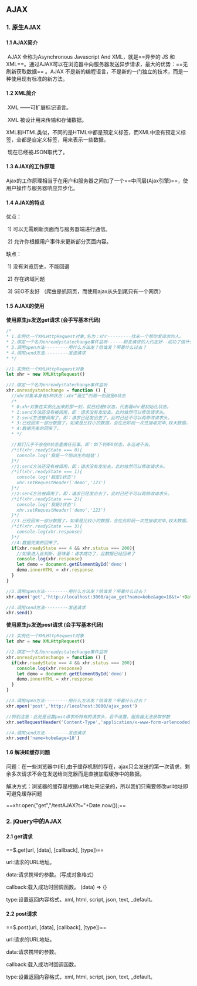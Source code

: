 ## AJAX

### 1. 原生AJAX

#### 1.1 AJAX简介

​		AJAX 全称为Asynchronous Javascript And XML，就是==异步的 JS 和 XML==。通过AJAX可以在浏览器中向服务器发送异步请求，最大的优势：==无刷新获取数据== 。AJAX 不是新的编程语言，不是新的一门独立的技术，而是一种使用现有标准的新方法。

#### 1.2 XML简介

​		XML ——可扩展标记语言。

​		XML 被设计用来传输和存储数据。

​		XML和HTML类似，不同的是HTML中都是预定义标签，而XML中没有预定义标签，全都是自定义标签，用来表示一些数据。

​		现在已经被JSON取代了。

#### 1.3 AJAX的工作原理

​		Ajax的工作原理相当于在用户和服务器之间加了一个==中间层(Ajax引擎)==，使用户操作与服务器响应异步化。

#### 1.4 AJAX的特点

优点：

​		1)    可以无需刷新页面而与服务器端进行通信。

​		2)    允许你根据用户事件来更新部分页面内容。

缺点：

​		1)    没有浏览历史，不能回退

​		2)    存在跨域问题

​		3)    SEO不友好     （爬虫是抓网页，而使用ajax从头到尾只有一个网页）

#### 1.5 AJAX的使用

**使用原生js发送get请求  (会手写基本代码)**

```js
/*
* 1.实例化一个XMLHttpRequest对象,名为：xhr---------找来一个帮你发请求的人。
* 2.绑定一个名为onreadystatechange事件监听------和发请求的人约定好--成功了做什么，失败了做什么。
* 3.调用open方法---------用什么方法发？给谁发？带着什么过去？
* 4.调用send方法---------发送请求
* */

//1.实例化一个XMLHttpRequest对象
let xhr = new XMLHttpRequest()

//2.绑定一个名为onreadystatechange事件监听
xhr.onreadystatechange = function () {
  //xhr对象本身有5种状态：xhr“诞生”的那一刻就是0状态
  /*
  * 0:xhr对象在实例化出来的那一刻，就已经是0状态，代表着xhr是初始化状态。
  * 1:send方法还没有被调用，即：请求没有发出去，此时依然可以修改请求头。
  * 2:send方法被调用了，即：请求已经发出去了，此时已经不可以再修改请求头。
  * 3:已经回来一部分数据了，如果是比较小的数据，会在此阶段一次性接收完毕,较大数据，有待于进一步接收。
  * 4:数据完美的回来了。
  * */

  //我们几乎不会在0状态里做任何事。即：如下判断0状态，永远进不去。
  /*if(xhr.readyState === 0){
    console.log('我是一个刚出生的娃娃')
  }*/
  //1:send方法还没有被调用，即：请求没有发出去，此时依然可以修改请求头。
  /*if(xhr.readyState === 1){
    console.log('我是1状态')
    xhr.setRequestHeader('demo','123')
  }*/
  //2:send方法被调用了，即：请求已经发出去了，此时已经不可以再修改请求头。
  /*if(xhr.readyState === 2){
    console.log('我是2状态')
    xhr.setRequestHeader('demo','123')
  }*/
  //3.已经回来一部分数据了，如果是比较小的数据，会在此阶段一次性接收完毕,较大数据，有待于进一步接收。
  /*if(xhr.readyState === 3){
    console.log(xhr.response)
  }*/
  //4:数据完美的回来了。
  if(xhr.readyState === 4 && xhr.status === 200){
    //如果进入此判断，意味着：请求成功了，且数据已经回来了
    console.log(xhr.response)
    let demo = document.getElementById('demo')
    demo.innerHTML = xhr.response
  }
}

//3.调用open方法---------用什么方法发？给谁发？带着什么过去？
xhr.open('get','http://localhost:3000/ajax_get?name=kobe&age=18&t='+Date.now())

//4.调用send方法---------发送请求
xhr.send()
```

**使用原生js发送post请求  (会手写基本代码)**

```js
//1.实例化一个XMLHttpRequest对象
let xhr = new XMLHttpRequest()

//2.绑定一个名为onreadystatechange事件监听
xhr.onreadystatechange = function () {
  if(xhr.readyState === 4 && xhr.status === 200){
    console.log(xhr.response)
    let demo = document.getElementById('demo')
    demo.innerHTML = xhr.response
  }
}

//3.调用open方法---------用什么方法发？给谁发？带着什么过去？
xhr.open('post','http://localhost:3000/ajax_post')

//特别注意：此处是设置post请求所特有的请求头，若不设置，服务器无法获取参数
xhr.setRequestHeader('Content-Type','application/x-www-form-urlencoded')

//4.调用send方法---------发送请求
xhr.send('name=kobe&age=18')
```

#### 1.6 解决IE缓存问题

问题：在一些浏览器中(IE),由于缓存机制的存在，ajax只会发送的第一次请求，剩余多次请求不会在发送给浏览器而是直接加载缓存中的数据。

解决方式：浏览器的缓存是根据url地址来记录的，所以我们只需要修改url地址即可避免缓存问题

==xhr.open("get","/testAJAX?t="+Date.now());==



### 2. jQuery中的AJAX

#### 2.1 get请求

==$.get(url, [data], [callback], [type])==

url:请求的URL地址。

data:请求携带的参数。(写成对象格式)

callback:载入成功时回调函数。 (data) => {}

type:设置返回内容格式，xml, html, script, json, text, _default。

#### 2.2 post请求

==$.post(url, [data], [callback], [type])==

url:请求的URL地址。

data:请求携带的参数。

callback:载入成功时回调函数。

type:设置返回内容格式，xml, html, script, json, text, _default。